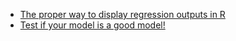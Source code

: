 
- [The proper way to display regression outputs in R](https://medium.com/the-data-journal/the-proper-way-to-display-regression-outputs-in-r-4abab45e33d5)
- [Test if your model is a good model!](https://github.com/easystats/performance)
